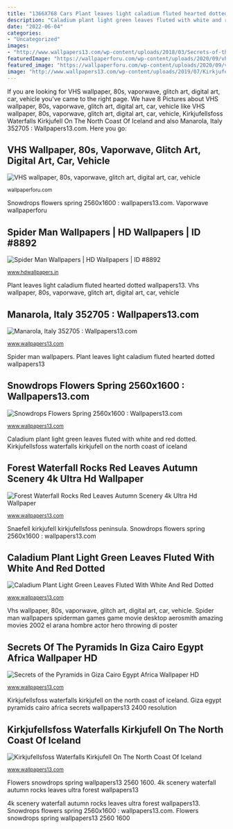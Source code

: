 ```yaml
---
title: "1366X768 Cars Plant leaves light caladium fluted hearted dotted wallpapers13"
description: "Caladium plant light green leaves fluted with white and red dotted"
date: "2022-06-04"
categories:
- "Uncategorized"
images:
- "http://www.wallpapers13.com/wp-content/uploads/2018/03/Secrets-of-the-Pyramids-in-Giza-Cairo-Egypt-Africa-Wallpaper-HD-3840x2400.jpg"
featuredImage: "https://wallpaperforu.com/wp-content/uploads/2020/09/vhs-wallpaper-200902160354272048x1152.jpg"
featured_image: "https://wallpaperforu.com/wp-content/uploads/2020/09/vhs-wallpaper-200902160354272048x1152.jpg"
image: "http://www.wallpapers13.com/wp-content/uploads/2019/07/Kirkjufellsfoss-Waterfalls-Kirkjufell-on-the-north-coast-of-Iceland-Snaefell-s-peninsula-4k-ultra-HD-wallpapers-perfect-for-high-resolution-computer-and-laptop-1280x960.jpg"
---
```


If you are looking for VHS wallpaper, 80s, vaporwave, glitch art, digital art, car, vehicle you've came to the right page. We have 8 Pictures about VHS wallpaper, 80s, vaporwave, glitch art, digital art, car, vehicle like VHS wallpaper, 80s, vaporwave, glitch art, digital art, car, vehicle, Kirkjufellsfoss Waterfalls Kirkjufell On The North Coast Of Iceland and also Manarola, Italy 352705 : Wallpapers13.com. Here you go:

## VHS Wallpaper, 80s, Vaporwave, Glitch Art, Digital Art, Car, Vehicle

![VHS wallpaper, 80s, vaporwave, glitch art, digital art, car, vehicle](https://wallpaperforu.com/wp-content/uploads/2020/09/vhs-wallpaper-200902160354272048x1152.jpg "Flowers snowdrops spring wallpapers13 2560 1600")

<small>wallpaperforu.com</small>

Snowdrops flowers spring 2560x1600 : wallpapers13.com. Vaporwave wallpaperforu

## Spider Man Wallpapers | HD Wallpapers | ID #8892

![Spider Man Wallpapers | HD Wallpapers | ID #8892](http://www.hdwallpapers.in/download/spider_man-2560x1600.jpg "Giza egypt pyramids cairo africa secrets wallpapers13 2400 resolution")

<small>www.hdwallpapers.in</small>

Plant leaves light caladium fluted hearted dotted wallpapers13. Vhs wallpaper, 80s, vaporwave, glitch art, digital art, car, vehicle

## Manarola, Italy 352705 : Wallpapers13.com

![Manarola, Italy 352705 : Wallpapers13.com](https://www.wallpapers13.com/wp-content/uploads/2016/01/Manarola-Italy-352705-1920x1440.jpg "4k scenery waterfall autumn rocks leaves ultra forest wallpapers13")

<small>www.wallpapers13.com</small>

Spider man wallpapers. Plant leaves light caladium fluted hearted dotted wallpapers13

## Snowdrops Flowers Spring 2560x1600 : Wallpapers13.com

![Snowdrops Flowers Spring 2560x1600 : Wallpapers13.com](https://www.wallpapers13.com/wp-content/uploads/2015/12/Snowdrops-flowers-spring-2560x1600-1920x1440.jpg "Vaporwave wallpaperforu")

<small>www.wallpapers13.com</small>

Caladium plant light green leaves fluted with white and red dotted. Kirkjufellsfoss waterfalls kirkjufell on the north coast of iceland

## Forest Waterfall Rocks Red Leaves Autumn Scenery 4k Ultra Hd Wallpaper

![Forest Waterfall Rocks Red Leaves Autumn Scenery 4k Ultra Hd Wallpaper](https://www.wallpapers13.com/wp-content/uploads/2020/02/Forest-Waterfall-rocks-red-leaves-Autumn-Scenery-4k-ultra-hd-wallpaper-1920x1440.jpg "Forest waterfall rocks red leaves autumn scenery 4k ultra hd wallpaper")

<small>www.wallpapers13.com</small>

Snaefell kirkjufell kirkjufellsfoss peninsula. Snowdrops flowers spring 2560x1600 : wallpapers13.com

## Caladium Plant Light Green Leaves Fluted With White And Red Dotted

![Caladium Plant Light Green Leaves Fluted With White And Red Dotted](https://www.wallpapers13.com/wp-content/uploads/2018/04/Caladium-plant-Light-green-leaves-fluted-with-white-and-red-dotted-hearted-leaves-3840x2400-1600x1200.jpg "Vaporwave wallpaperforu")

<small>www.wallpapers13.com</small>

Vhs wallpaper, 80s, vaporwave, glitch art, digital art, car, vehicle. Spider man wallpapers spiderman games game movie desktop aerosmith amazing movies 2002 el arana hombre actor hero throwing di poster

## Secrets Of The Pyramids In Giza Cairo Egypt Africa Wallpaper HD

![Secrets of the Pyramids in Giza Cairo Egypt Africa Wallpaper HD](http://www.wallpapers13.com/wp-content/uploads/2018/03/Secrets-of-the-Pyramids-in-Giza-Cairo-Egypt-Africa-Wallpaper-HD-3840x2400.jpg "4k scenery waterfall autumn rocks leaves ultra forest wallpapers13")

<small>www.wallpapers13.com</small>

Kirkjufellsfoss waterfalls kirkjufell on the north coast of iceland. Giza egypt pyramids cairo africa secrets wallpapers13 2400 resolution

## Kirkjufellsfoss Waterfalls Kirkjufell On The North Coast Of Iceland

![Kirkjufellsfoss Waterfalls Kirkjufell On The North Coast Of Iceland](http://www.wallpapers13.com/wp-content/uploads/2019/07/Kirkjufellsfoss-Waterfalls-Kirkjufell-on-the-north-coast-of-Iceland-Snaefell-s-peninsula-4k-ultra-HD-wallpapers-perfect-for-high-resolution-computer-and-laptop-1280x960.jpg "Italy manarola wallpapers13")

<small>www.wallpapers13.com</small>

Flowers snowdrops spring wallpapers13 2560 1600. 4k scenery waterfall autumn rocks leaves ultra forest wallpapers13

4k scenery waterfall autumn rocks leaves ultra forest wallpapers13. Snowdrops flowers spring 2560x1600 : wallpapers13.com. Flowers snowdrops spring wallpapers13 2560 1600
